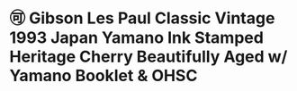 # :accept: Gibson Les Paul Classic Vintage 1993 Japan Yamano Ink Stamped Heritage Cherry Beautifully Aged w/ Yamano Booklet & OHSC
